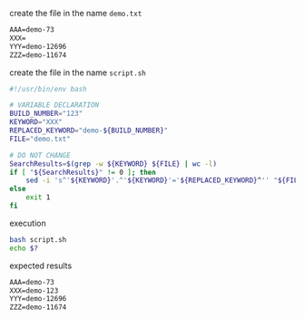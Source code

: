 

create the file in the name `demo.txt`

```txt
AAA=demo-73
XXX=
YYY=demo-12696
ZZZ=demo-11674
```

create the file in the name `script.sh`

```bash
#!/usr/bin/env bash

# VARIABLE DECLARATION 
BUILD_NUMBER="123"
KEYWORD="XXX"
REPLACED_KEYWORD="demo-${BUILD_NUMBER}"
FILE="demo.txt"

# DO NOT CHANGE
SearchResults=$(grep -w ${KEYWORD} ${FILE} | wc -l)
if [ "${SearchResults}" != 0 ]; then
    sed -i 's^'${KEYWORD}'.^'${KEYWORD}'='${REPLACED_KEYWORD}^'' "${FILE}"
else
    exit 1
fi
```

execution

```bash
bash script.sh
echo $?
```

expected results

```txt
AAA=demo-73
XXX=demo-123
YYY=demo-12696
ZZZ=demo-11674
```
